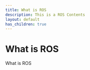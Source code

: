```yaml
---
title: What is ROS
description: This is a ROS Contents
layout: default
has_children: true
---
```


# What is ROS

What is ROS